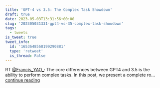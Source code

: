 ```yaml
---
title: 'GPT-4 vs 3.5: The Complex Task Showdown'
draft: true
date: 2023-05-03T13:31:56+00:00
slug: '202305031331-gpt4-vs-35-complex-task-showdown'
tags:
  - tweets
is_tweet: true
tweet_info:
  id: '1653648568199290881'
  type: 'retweet'
  is_thread: False
---
```




RT [@Francis_YAO_](https://x.com/Francis_YAO_): The core differences between GPT4 and 3.5 is the ability to perform complex tasks. In this post, we present a complete ro… [continue reading](https://x.com/sytelus/status/1653648568199290881)
